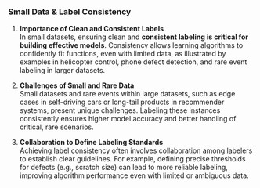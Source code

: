 ### Small Data & Label Consistency

1. **Importance of Clean and Consistent Labels**  
   In small datasets, ensuring clean and **consistent labeling is critical for building effective models**. Consistency allows learning algorithms to confidently fit functions, even with limited data, as illustrated by examples in helicopter control, phone defect detection, and rare event labeling in larger datasets.

2. **Challenges of Small and Rare Data**  
   Small datasets and rare events within large datasets, such as edge cases in self-driving cars or long-tail products in recommender systems, present unique challenges. Labeling these instances consistently ensures higher model accuracy and better handling of critical, rare scenarios.

3. **Collaboration to Define Labeling Standards**  
   Achieving label consistency often involves collaboration among labelers to establish clear guidelines. For example, defining precise thresholds for defects (e.g., scratch size) can lead to more reliable labeling, improving algorithm performance even with limited or ambiguous data.
